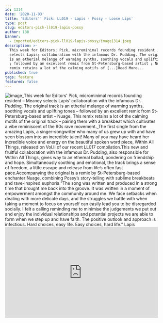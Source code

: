 ```yaml
---
id: 1314
date: '2020-11-03'
title: 'Editors'' Pick: LL019 - Lapis - Possy - Loose Lips'
type: post
slug: editors-pick-ll019-lapis-possy
author: 138
banner:
  - imported/editors-pick-ll019-lapis-possy/image1314.jpeg
description: >-
  This week for Editors; Pick, microminimal records founding resident ; Meaney
  selects Lapis; collaboration with the infamous Dr. Pudding. The original track
  is an etherial melange of warming synths, soothing vocals and uplifting tones
  ; followed by an excellent remix from St-Petersburg-based artist ; Nuage. This
  remix retains a lot of the calming motifs of [...]Read More...
published: true
tags: feature
featured: false
---
```

![image](../imported/editors-pick-ll019-lapis-possy/image1314.jpeg)_This week for Editors' Pick, microminimal records founding resident – Meaney selects Lapis’ collaboration with the infamous Dr. Pudding. The original track is an etherial melange of warming synths, soothing vocals and uplifting tones – followed by an excellent remix from St-Petersburg-based artist – Nuage. This remix retains a lot of the calming motifs of the original track – pairing them with a breakbeat which cultivates a vibe reminiscent of the 90s rave movement._The first single from the amazing Lapis, a singer-songwriter who many of us grew up with and have seen blossom into an incredible talent! Many of you may have heard her incredible voice and energy on the beautiful spoken word piece, Within All Things, released on Vol.II of our recent LL017 compilation.This new and fruitful collaboration with the infamous Dr. Pudding, also responsible for Within All Things, gives way to an ethereal ballad, pondering on friendship and hope. Simultaneously soothing and emotional, the track brings a sense of freedom, a little escape and release from life’s often fast pace.Accompanying the original is a remix by St-Petersburg-based enchanter Nuage, combining Possy’s story-telling with sublime breakbeats and rave-inspired euphoria.“The song was written and produced in a strong time that brought me back into the groove. It was written in a moment of empowerment amongst the community around me. We face setbacks when dealing with more delicate days, and the struggles we battle with when taking a moment to focus on yourself can easily lead you to be disregarded socially. I felt a calling reminding me to minimise the judgements we put out and enjoy the individual relationships and potential projects we are able to form when we step up and have faith. The positive outlook and approach is infectious. Hard choices, easy life. Easy choices, hard life.” Lapis<iframe width='100%' height='300' scrolling='no' frameborder='no' allow='autoplay' src='https://bandcamp.com/EmbeddedPlayer/album=88914275/size=large/bgcol=ffffff/linkcol=0687f5/transparent=true/'></iframe>